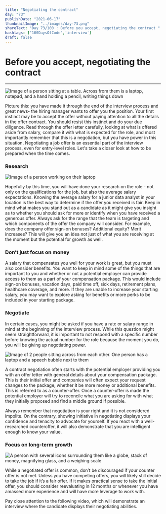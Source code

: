 ```yaml
---
title: "Negotiating the contract"
day: "73"
publishDate: "2021-06-17"
thumbnailImage: "../images/day-73.png"
shareText: "Day 73/100 : Before you accept, negotiating the contract "
hashtags: ["100DaysOfCode",'interview']
draft: false
---
```


# Before you accept, negotiating the contract

------

![Image of a person sitting at a table. Across from them is a laptop, notepad, and a hand holding a pencil, writing things down](https://d3c33hcgiwev3.cloudfront.net/imageAssetProxy.v1/2hY7W0u-RpKWO1tLvjaSfA_352bff447ee347e3a2124bb75916e658_Screen-Shot-2021-04-11-at-9.14.17-PM.png?expiry=1623196800000&hmac=jfpGRAVxRVIczG9XyRWs18OQRFkpKS6ye1i0pa-UjFI)

Picture this: you have made it through the end of the interview process and great news- the hiring manager wants to offer you the position. Your first instinct may be to accept the offer without paying attention to all the details in the offer contract. You should resist this instinct and do your due diligence. Read through the offer letter carefully, looking at what is offered aside from salary, compare it with what is expected for the role, and most importantly remember that this is a negotiation, but you have power in this situation. Negotiating a job offer is an essential part of the interview process, even for entry-level roles. Let's take a closer look at how to be prepared when the time comes.

### **Research**

![Image of a person working on their laptop](https://d3c33hcgiwev3.cloudfront.net/imageAssetProxy.v1/LaZJKQSqQeimSSkEqoHo7w_0f4793980276432aa65d67b513301092_Screen-Shot-2021-04-11-at-8.58.23-PM.png?expiry=1623196800000&hmac=iQIEN4uE5SbCZshNpziAbfjXXuKWuoydS3IhU9et674)

Hopefully by this time, you will have done your research on the role - not only on the qualifications for the job, but also the average salary expectations. Knowing the average salary for a junior data analyst in your location is the best way to determine if the offer you received is fair. Keep in mind what makes you stand out as a candidate as it might give you insight as to whether you should ask for more or identify when you have received a generous offer. Always ask for the range that the team is targeting and which components of the offer the company will consider. For example, does the company offer sign-on bonuses? Additional equity? Merit increases? This will give you an idea not just of what you are receiving at the moment but the potential for growth as well.

### **Don’t just focus on money**

A salary that compensates you well for your work is great, but you must also consider benefits. You want to keep in mind some of the things that are important to you and whether or not a potential employer can provide access to them as a part of your compensation package. This would include sign-on bonuses, vacation days, paid time off, sick days, retirement plans, healthcare coverage, and more. If they are unable to increase your starting salary, you may want to explore asking for benefits or more perks to be included in your starting package. 

### **Negotiate**

In certain cases, you might be asked if you have a rate or salary range in mind at the beginning of the interview process. While this question might seem straightforward, it is important to not respond with a specific number before knowing the actual number for the role because the moment you do, you will be giving up negotiating power. 

![Image of 2 people sitting across from each other. One person has a laptop and a speech bubble next to them](https://d3c33hcgiwev3.cloudfront.net/imageAssetProxy.v1/LLyyH3JbRA68sh9yW5QOvQ_e29467c8d4b3419fa5b773772f7d4eeb_Screen-Shot-2021-04-11-at-9.16.21-PM.png?expiry=1623196800000&hmac=lhq4W8c-3gRmkELp6CZZneFsYH5iUJ8F9E8YjzIpYSg)

A contract negotiation often starts with the potential employer providing you with an offer letter with general details about your compensation package. This is their initial offer and companies will often expect your request changes to the package, whether it be more money or additional benefits. This is referred to as a counter-offer. Once a counter-offer is made the potential employer will try to reconcile what you are asking for with what they initially proposed and find a middle ground if possible. 

Always remember that negotiation is your right and it is not considered impolite. On the contrary, showing initiative in negotiating displays your confidence and tenacity to advocate for yourself. If you react with a well-researched counteroffer, it will also demonstrate that you are intelligent enough to know your value.

### **Focus on long-term growth**

![A person with several icons surrounding them like a globe, stack of money, magnifying glass, and a weighing scale](https://d3c33hcgiwev3.cloudfront.net/imageAssetProxy.v1/JvUXlP-xSw61F5T_sSsOEQ_c81e6128af63477b91077d986321e65e_Screen-Shot-2021-04-11-at-9.05.10-PM.png?expiry=1623196800000&hmac=c6AYAq7bp9Tk_fRYzB0_s2g4aI42DMepzIaS_wJCd3Y)

While a negotiated offer is common, don’t be discouraged if your counter offer is not met. Unless you have competing offers, you will likely still decide to take the job if it’s a fair offer. If it makes practical sense to take the initial offer, you should consider reevaluating in 12 months or whenever you have amassed more experience and will have more leverage to work with. 

Pay close attention to the following video, which will demonstrate an interview where the candidate displays their negotiating abilities. 

